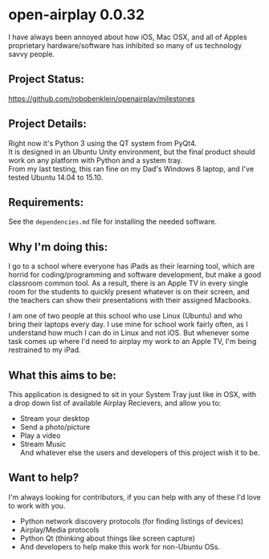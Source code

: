 open-airplay 0.0.32
===

I have always been annoyed about how iOS, Mac OSX, and all of Apples proprietary hardware/software has inhibited so many of us technology savvy people.  

Project Status:
---
https://github.com/robobenklein/openairplay/milestones

Project Details:
---
Right now it's Python 3 using the QT system from PyQt4.  
It is designed in an Ubuntu Unity environment, but the final product should work on any platform with Python and a system tray.  
From my last testing, this ran fine on my Dad's Windows 8 laptop, and I've tested Ubuntu 14.04 to 15.10.

Requirements:
---
See the `dependencies.md` file for installing the needed software.

Why I'm doing this:
---
I go to a school where everyone has iPads as their learning tool, which are horrid for coding/programming and software development, but make a good classroom common tool. As a result, there is an Apple TV in every single room for the students to quickly present whatever is on their screen, and the teachers can show their presentations with their assigned Macbooks.

I am one of two people at this school who use Linux (Ubuntu) and who bring their laptops every day. I use mine for school work fairly often, as I understand how much I can do in Linux and not iOS. But whenever some task comes up where I'd need to airplay my work to an Apple TV, I'm being restrained to my iPad.

What this aims to be:
---
This application is designed to sit in your System Tray just like in OSX, with a drop down list of available Airplay Recievers, and allow you to:
- Stream your desktop  
- Send a photo/picture  
- Play a video  
- Stream Music  
And whatever else the users and developers of this project wish it to be.

Want to help?
---
I'm always looking for contributors, if you can help with any of these I'd love to work with you.  
 * Python network discovery protocols (for finding listings of devices)
 * Airplay/Media protocols
 * Python Qt (thinking about things like screen capture)
 * And developers to help make this work for non-Ubuntu OSs.

